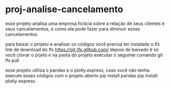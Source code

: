 # proj-analise-cancelamento
esse projeto analisa uma empresa fictícia sobre a relação de seus clientes e seus cancelamentos, e como ela pode fazer para diminuir esses cancelamentos

para baixar o projeto e analisar os códigos você precisa ter instalado o lfs
link de download do lfs https://git-lfs.github.com/
depois de baixado é só você clonar o prjeto e na pasta do projeto executar o seguinte comando
git lfs pull

esse projeto utiliza o pandas e o plotly.express, caso você não tenha execute esses códigos com o projeto aberto
pip install pandas
pip install plotly-express
